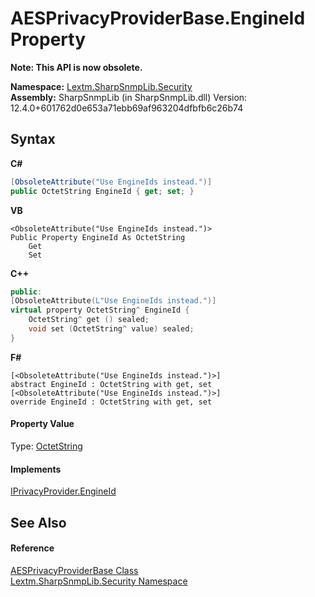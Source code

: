 # AESPrivacyProviderBase.EngineId Property 
 

**Note: This API is now obsolete.**

**Namespace:**&nbsp;<a href="N_Lextm_SharpSnmpLib_Security">Lextm.SharpSnmpLib.Security</a><br />**Assembly:**&nbsp;SharpSnmpLib (in SharpSnmpLib.dll) Version: 12.4.0+601762d0e653a71ebb69af963204dfbfb6c26b74

## Syntax

**C#**<br />
``` C#
[ObsoleteAttribute("Use EngineIds instead.")]
public OctetString EngineId { get; set; }
```

**VB**<br />
``` VB
<ObsoleteAttribute("Use EngineIds instead.")>
Public Property EngineId As OctetString
	Get
	Set
```

**C++**<br />
``` C++
public:
[ObsoleteAttribute(L"Use EngineIds instead.")]
virtual property OctetString^ EngineId {
	OctetString^ get () sealed;
	void set (OctetString^ value) sealed;
}
```

**F#**<br />
``` F#
[<ObsoleteAttribute("Use EngineIds instead.")>]
abstract EngineId : OctetString with get, set
[<ObsoleteAttribute("Use EngineIds instead.")>]
override EngineId : OctetString with get, set
```


#### Property Value
Type: <a href="T_Lextm_SharpSnmpLib_OctetString">OctetString</a>

#### Implements
<a href="P_Lextm_SharpSnmpLib_Security_IPrivacyProvider_EngineId">IPrivacyProvider.EngineId</a><br />

## See Also


#### Reference
<a href="T_Lextm_SharpSnmpLib_Security_AESPrivacyProviderBase">AESPrivacyProviderBase Class</a><br /><a href="N_Lextm_SharpSnmpLib_Security">Lextm.SharpSnmpLib.Security Namespace</a><br />